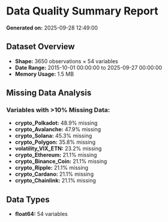 # Data Quality Summary Report

**Generated on:** 2025-09-28 12:49:00

## Dataset Overview
- **Shape:** 3650 observations × 54 variables
- **Date Range:** 2015-10-01 00:00:00 to 2025-09-27 00:00:00
- **Memory Usage:** 1.5 MB

## Missing Data Analysis
### Variables with >10% Missing Data:
- **crypto_Polkadot:** 48.9% missing
- **crypto_Avalanche:** 47.9% missing
- **crypto_Solana:** 45.3% missing
- **crypto_Polygon:** 35.8% missing
- **volatility_VIX_ETN:** 23.2% missing
- **crypto_Ethereum:** 21.1% missing
- **crypto_Binance_Coin:** 21.1% missing
- **crypto_Ripple:** 21.1% missing
- **crypto_Cardano:** 21.1% missing
- **crypto_Chainlink:** 21.1% missing

## Data Types
- **float64:** 54 variables

